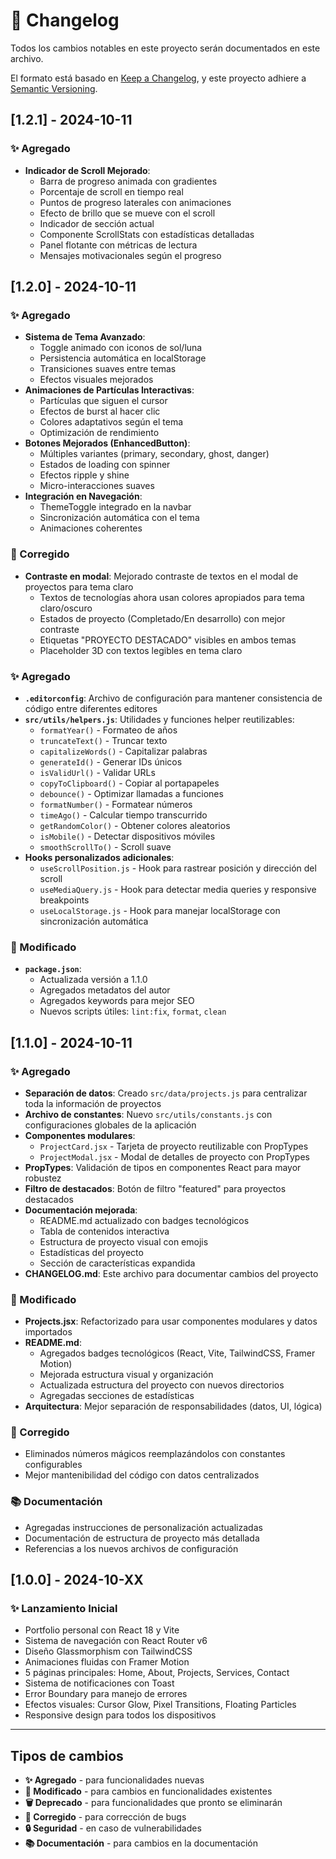 # 📝 Changelog

Todos los cambios notables en este proyecto serán documentados en este archivo.

El formato está basado en [Keep a Changelog](https://keepachangelog.com/es-ES/1.0.0/),
y este proyecto adhiere a [Semantic Versioning](https://semver.org/lang/es/).

## [1.2.1] - 2024-10-11

### ✨ Agregado
- **Indicador de Scroll Mejorado**:
  - Barra de progreso animada con gradientes
  - Porcentaje de scroll en tiempo real
  - Puntos de progreso laterales con animaciones
  - Efecto de brillo que se mueve con el scroll
  - Indicador de sección actual
  - Componente ScrollStats con estadísticas detalladas
  - Panel flotante con métricas de lectura
  - Mensajes motivacionales según el progreso

## [1.2.0] - 2024-10-11

### ✨ Agregado
- **Sistema de Tema Avanzado**: 
  - Toggle animado con iconos de sol/luna
  - Persistencia automática en localStorage
  - Transiciones suaves entre temas
  - Efectos visuales mejorados
- **Animaciones de Partículas Interactivas**:
  - Partículas que siguen el cursor
  - Efectos de burst al hacer clic
  - Colores adaptativos según el tema
  - Optimización de rendimiento
- **Botones Mejorados (EnhancedButton)**:
  - Múltiples variantes (primary, secondary, ghost, danger)
  - Estados de loading con spinner
  - Efectos ripple y shine
  - Micro-interacciones suaves
- **Integración en Navegación**:
  - ThemeToggle integrado en la navbar
  - Sincronización automática con el tema
  - Animaciones coherentes

### 🐛 Corregido
- **Contraste en modal**: Mejorado contraste de textos en el modal de proyectos para tema claro
  - Textos de tecnologías ahora usan colores apropiados para tema claro/oscuro
  - Estados de proyecto (Completado/En desarrollo) con mejor contraste
  - Etiquetas "PROYECTO DESTACADO" visibles en ambos temas
  - Placeholder 3D con textos legibles en tema claro

### ✨ Agregado
- **`.editorconfig`**: Archivo de configuración para mantener consistencia de código entre diferentes editores
- **`src/utils/helpers.js`**: Utilidades y funciones helper reutilizables:
  - `formatYear()` - Formateo de años
  - `truncateText()` - Truncar texto
  - `capitalizeWords()` - Capitalizar palabras
  - `generateId()` - Generar IDs únicos
  - `isValidUrl()` - Validar URLs
  - `copyToClipboard()` - Copiar al portapapeles
  - `debounce()` - Optimizar llamadas a funciones
  - `formatNumber()` - Formatear números
  - `timeAgo()` - Calcular tiempo transcurrido
  - `getRandomColor()` - Obtener colores aleatorios
  - `isMobile()` - Detectar dispositivos móviles
  - `smoothScrollTo()` - Scroll suave
- **Hooks personalizados adicionales**:
  - `useScrollPosition.js` - Hook para rastrear posición y dirección del scroll
  - `useMediaQuery.js` - Hook para detectar media queries y responsive breakpoints
  - `useLocalStorage.js` - Hook para manejar localStorage con sincronización automática

### 🔄 Modificado
- **`package.json`**: 
  - Actualizada versión a 1.1.0
  - Agregados metadatos del autor
  - Agregados keywords para mejor SEO
  - Nuevos scripts útiles: `lint:fix`, `format`, `clean`

## [1.1.0] - 2024-10-11

### ✨ Agregado
- **Separación de datos**: Creado `src/data/projects.js` para centralizar toda la información de proyectos
- **Archivo de constantes**: Nuevo `src/utils/constants.js` con configuraciones globales de la aplicación
- **Componentes modulares**: 
  - `ProjectCard.jsx` - Tarjeta de proyecto reutilizable con PropTypes
  - `ProjectModal.jsx` - Modal de detalles de proyecto con PropTypes
- **PropTypes**: Validación de tipos en componentes React para mayor robustez
- **Filtro de destacados**: Botón de filtro "featured" para proyectos destacados
- **Documentación mejorada**: 
  - README.md actualizado con badges tecnológicos
  - Tabla de contenidos interactiva
  - Estructura de proyecto visual con emojis
  - Estadísticas del proyecto
  - Sección de características expandida
- **CHANGELOG.md**: Este archivo para documentar cambios del proyecto

### 🔄 Modificado
- **Projects.jsx**: Refactorizado para usar componentes modulares y datos importados
- **README.md**: 
  - Agregados badges tecnológicos (React, Vite, TailwindCSS, Framer Motion)
  - Mejorada estructura visual y organización
  - Actualizada estructura del proyecto con nuevos directorios
  - Agregadas secciones de estadísticas
- **Arquitectura**: Mejor separación de responsabilidades (datos, UI, lógica)

### 🐛 Corregido
- Eliminados números mágicos reemplazándolos con constantes configurables
- Mejor mantenibilidad del código con datos centralizados

### 📚 Documentación
- Agregadas instrucciones de personalización actualizadas
- Documentación de estructura de proyecto más detallada
- Referencias a los nuevos archivos de configuración

## [1.0.0] - 2024-10-XX

### ✨ Lanzamiento Inicial
- Portfolio personal con React 18 y Vite
- Sistema de navegación con React Router v6
- Diseño Glassmorphism con TailwindCSS
- Animaciones fluidas con Framer Motion
- 5 páginas principales: Home, About, Projects, Services, Contact
- Sistema de notificaciones con Toast
- Error Boundary para manejo de errores
- Efectos visuales: Cursor Glow, Pixel Transitions, Floating Particles
- Responsive design para todos los dispositivos

---

## Tipos de cambios
- **✨ Agregado** - para funcionalidades nuevas
- **🔄 Modificado** - para cambios en funcionalidades existentes
- **🗑️ Deprecado** - para funcionalidades que pronto se eliminarán
- **🐛 Corregido** - para corrección de bugs
- **🔒 Seguridad** - en caso de vulnerabilidades
- **📚 Documentación** - para cambios en la documentación

